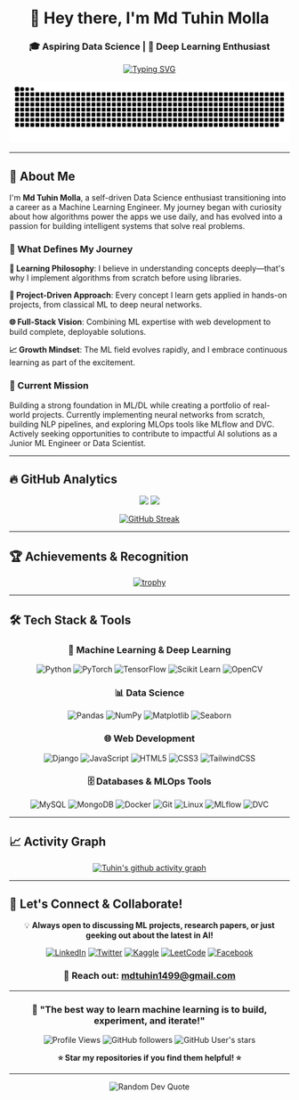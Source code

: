 <div align="center">

# 👋 Hey there, I'm Md Tuhin Molla

### 🎓 Aspiring Data Science | 🧠 Deep Learning Enthusiast

[![Typing SVG](https://readme-typing-svg.herokuapp.com?font=Fira+Code&size=20&duration=3000&pause=1000&color=00D9FF&center=true&vCenter=true&width=600&lines=🔥+Building+Intelligent+Systems;📊+From+Raw+Data+to+Smart+Insights;🧠+Neural+Networks+%7C+NLP+%7C+Computer+Vision;🚀+Always+Learning%2C+Always+Coding)](https://git.io/typing-svg)

<img src="https://raw.githubusercontent.com/Platane/snk/output/github-contribution-grid-snake-dark.svg" alt="Snake Animation"/>

</div>

---

## 🎯 About Me
I'm **Md Tuhin Molla**, a self-driven Data Science enthusiast transitioning into a career as a Machine Learning Engineer. My journey began with curiosity about how algorithms power the apps we use daily, and has evolved into a passion for building intelligent systems that solve real problems.

### 🌟 What Defines My Journey

**🔬 Learning Philosophy**: I believe in understanding concepts deeply—that's why I implement algorithms from scratch before using libraries.

**🚀 Project-Driven Approach**: Every concept I learn gets applied in hands-on projects, from classical ML to deep neural networks.

**🌐 Full-Stack Vision**: Combining ML expertise with web development to build complete, deployable solutions.

**📈 Growth Mindset**: The ML field evolves rapidly, and I embrace continuous learning as part of the excitement.

### 🎯 Current Mission
Building a strong foundation in ML/DL while creating a portfolio of real-world projects. Currently implementing neural networks from scratch, building NLP pipelines, and exploring MLOps tools like MLflow and DVC. Actively seeking opportunities to contribute to impactful AI solutions as a Junior ML Engineer or Data Scientist.


<!-- 
---

## 🚀 Projects

Here are some of my learning-based projects and experiments:

| Project                            | Description                                                                                                    | MLOps Tools             |
| ---------------------------------- | -------------------------------------------------------------------------------------------------------------- | ----------------------- |
| 🧾 **ML-Algorithms-Practice**      | Implementing classic ML algorithms (Regression, KNN, Decision Tree, etc.) using scikit-learn and from scratch. | MLflow tracking         |
| 💬 **Sentiment-Analysis-NLP**      | Using NLTK & spaCy to clean text data, extract features, and train sentiment classifiers.                      | DVC for data versioning |
| 🧠 **Deep-Learning-Experiments**   | Playing with PyTorch & TensorFlow models for image and text classification tasks.                              | MLflow + DVC pipeline   |
| 🌐 **Django-ML-App (in progress)** | Learning to build a simple web interface to display ML model results with experiment tracking.                 | MLflow integration      |

> Check my pinned repositories for these and more hands-on projects.
-->
---

## 🔥 GitHub Analytics

<div align="center">
  
<img height="180em" src="https://github-readme-stats.vercel.app/api?username=tuhin1522&show_icons=true&theme=tokyonight&include_all_commits=true&count_private=true"/>
<img height="180em" src="https://github-readme-stats.vercel.app/api/top-langs/?username=tuhin1522&layout=compact&langs_count=8&theme=tokyonight"/>

</div>

<div align="center">

[![GitHub Streak](https://streak-stats.demolab.com/?user=tuhin1522&theme=tokyonight)](https://git.io/streak-stats)

</div>

---

## 🏆 Achievements & Recognition

<div align="center">

[![trophy](https://github-profile-trophy.vercel.app/?username=tuhin1522&theme=tokyonight&no-frame=true&no-bg=false&margin-w=4&row=1)](https://github.com/ryo-ma/github-profile-trophy)

</div>

---

## 🛠️ Tech Stack & Tools

<div align="center">

### 🧠 Machine Learning & Deep Learning

![Python](https://img.shields.io/badge/Python-3776AB?style=for-the-badge&logo=python&logoColor=white)
![PyTorch](https://img.shields.io/badge/PyTorch-EE4C2C?style=for-the-badge&logo=pytorch&logoColor=white)
![TensorFlow](https://img.shields.io/badge/TensorFlow-FF6F00?style=for-the-badge&logo=tensorflow&logoColor=white)
![Scikit Learn](https://img.shields.io/badge/scikit_learn-F7931E?style=for-the-badge&logo=scikit-learn&logoColor=white)
![OpenCV](https://img.shields.io/badge/OpenCV-27338e?style=for-the-badge&logo=OpenCV&logoColor=white)

### 📊 Data Science

![Pandas](https://img.shields.io/badge/Pandas-2C2D72?style=for-the-badge&logo=pandas&logoColor=white)
![NumPy](https://img.shields.io/badge/Numpy-777BB4?style=for-the-badge&logo=numpy&logoColor=white)
![Matplotlib](https://img.shields.io/badge/Matplotlib-%23ffffff.svg?style=for-the-badge&logo=Matplotlib&logoColor=black)
![Seaborn](https://img.shields.io/badge/Seaborn-blue?style=for-the-badge&logo=python&logoColor=white)

### 🌐 Web Development

![Django](https://img.shields.io/badge/Django-092E20?style=for-the-badge&logo=django&logoColor=green)
![JavaScript](https://img.shields.io/badge/JavaScript-323330?style=for-the-badge&logo=javascript&logoColor=F7DF1E)
![HTML5](https://img.shields.io/badge/HTML5-E34F26?style=for-the-badge&logo=html5&logoColor=white)
![CSS3](https://img.shields.io/badge/CSS3-1572B6?style=for-the-badge&logo=css3&logoColor=white)
![TailwindCSS](https://img.shields.io/badge/Tailwind_CSS-38B2AC?style=for-the-badge&logo=tailwind-css&logoColor=white)

### 🗄️ Databases & MLOps Tools

![MySQL](https://img.shields.io/badge/MySQL-005C84?style=for-the-badge&logo=mysql&logoColor=white)
![MongoDB](https://img.shields.io/badge/MongoDB-4EA94B?style=for-the-badge&logo=mongodb&logoColor=white)
![Docker](https://img.shields.io/badge/Docker-2CA5E0?style=for-the-badge&logo=docker&logoColor=white)
![Git](https://img.shields.io/badge/GIT-E44C30?style=for-the-badge&logo=git&logoColor=white)
![Linux](https://img.shields.io/badge/Linux-FCC624?style=for-the-badge&logo=linux&logoColor=black)
![MLflow](https://img.shields.io/badge/MLflow-0194E2?style=for-the-badge&logo=mlflow&logoColor=white)
![DVC](https://img.shields.io/badge/DVC-13ADC7?style=for-the-badge&logo=dvc&logoColor=white)

</div>

---

## 📈 Activity Graph

<div align="center">

[![Tuhin's github activity graph](https://github-readme-activity-graph.vercel.app/graph?username=tuhin1522&theme=tokyo-night)](https://github.com/ashutosh00710/github-readme-activity-graph)

</div>

---

## 🤝 Let's Connect & Collaborate!

<div align="center">

💡 **Always open to discussing ML projects, research papers, or just geeking out about the latest in AI!**

[![LinkedIn](https://img.shields.io/badge/LinkedIn-0077B5?style=for-the-badge&logo=linkedin&logoColor=white)](https://linkedin.com/in/md-tuhin-molla15)
[![Twitter](https://img.shields.io/badge/Twitter-1DA1F2?style=for-the-badge&logo=twitter&logoColor=white)](https://twitter.com/tuhin_islam__)
[![Kaggle](https://img.shields.io/badge/Kaggle-20BEFF?style=for-the-badge&logo=Kaggle&logoColor=white)](https://kaggle.com/tuhin1522)
[![LeetCode](https://img.shields.io/badge/-LeetCode-FFA116?style=for-the-badge&logo=LeetCode&logoColor=black)](https://www.leetcode.com/tuhin1522)
[![Facebook](https://img.shields.io/badge/Facebook-1877F2?style=for-the-badge&logo=facebook&logoColor=white)](https://fb.com/md.tuhin.300501)

### 📧 Reach out: **[mdtuhin1499@gmail.com](mailto:mdtuhin1499@gmail.com)**

</div>

---

<div align="center">

### 🌟 "The best way to learn machine learning is to build, experiment, and iterate!"

![Profile Views](https://komarev.com/ghpvc/?username=tuhin1522&color=brightgreen&style=flat-square)
![GitHub followers](https://img.shields.io/github/followers/tuhin1522?label=Followers&style=social)
![GitHub User's stars](https://img.shields.io/github/stars/tuhin1522?label=Stars&style=social)

**⭐ Star my repositories if you find them helpful! ⭐**

</div>

---

<div align="center">
  <img src="https://quotes-github-readme.vercel.app/api?type=horizontal&theme=tokyonight" alt="Random Dev Quote"/>
</div>
